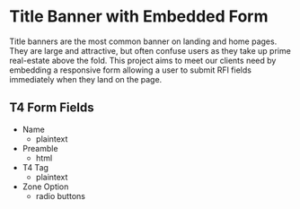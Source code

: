 # Title Banner with Embedded Form

Title banners are the most common banner on landing and home pages. They are large and attractive, but often confuse users as they take up prime real-estate above the fold. This project aims to meet our clients need by embedding a responsive form allowing a user to submit RFI fields immediately when they land on the page.

## T4 Form Fields
* Name
    * plaintext
* Preamble
    * html
* T4 Tag
    * plaintext
* Zone Option
    * radio buttons

